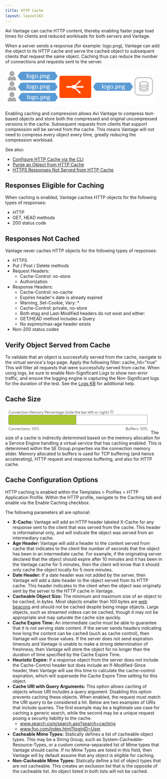 ```yaml
---
title: HTTP Cache
layout: layout163
---
```

Avi Vantage can cache HTTP content, thereby enabling faster page load times for clients and reduced workloads for both servers and Vantage.

When a server sends a response (for example: logo.png), Vantage can add the object to its HTTP cache and serve the cached object to subsequent clients that request the same object. Caching thus can reduce the number of connections and requests sent to the server.

<a href="img/cache.png"><img class="size-full wp-image-11517 alignnone" src="img/cache.png" alt="cache" width="481" height="118"></a>

Enabling caching and compression allows Avi Vantage to compress text-based objects and store both the compressed and original uncompressed versions in the cache. Subsequent requests from clients that support compression will be served from the cache. This means Vantage will not need to compress every object every time, greatly reducing the compression workload.

See also:

* <a href="{% vpath %}/http-cache-configuration-via-cli">Configure HTTP Cache via the CLI</a>
* <a href="{% vpath %}/purge-an-object-from-http-cache">Purge an Object from HTTP Cache</a>
* <a href="{% vpath %}/https-responses-not-served-from-cache">HTTPS Responses Not Served from HTTP Cache</a>

## Responses Eligible for Caching

When caching is enabled, Vantage caches HTTP objects for the following types of responses:

* HTTP
* GET, HEAD methods
* 200 status code 

## Responses Not Cached

Vantage never caches HTTP objects for the following types of responses:

* HTTPS
* Put / Post / Delete methods
* Request Headers:  
    * Cache-Control: no-store
    * Authorization
* Response Headers:  
    * Cache-Control: no-cache
    * Expires header's date is already expired
    * Warning, Set-Cookie, Vary: *
    * Cache-Control: private, no-store
    * Both etag and Last-Modified headers do not exist and either:
    * GET/HEAD method includes a Query
    * No expires/max-age header exists
* Non-200 status codes 

## Verify Object Served from Cache

To validate that an object is successfully served from the cache, navigate to the virtual service's logs page.  Apply the following filter:  cache_hit="true"  This will filter all requests that were successfully served from cache.  When using logs, be sure to enable Non-Significant Logs to show non-error traffic, and ensure the logging engine is capturing the Non-Significant logs for the duration of the test.  See the <a href="{% vpath %}/architectural-overview/applications/virtual-services/vs-logs/">Logs KB</a> for additional help.

## Cache Size

<a href="img/MemAllocation.png"><img class="size-full wp-image-11516 alignright" src="img/MemAllocation.png" alt="MemAllocation" width="467" height="82"></a>The size of a cache is indirectly determined based on the memory allocation for a Service Engine handling a virtual service that has caching enabled.  This is determined within the SE Group properties via the connection memory slider.  Memory allocated to buffers is used for TCP buffering (and hence accelerating), HTTP request and response buffering, and also for HTTP cache.

## Cache Configuration Options

HTTP caching is enabled within the Templates &gt; Profiles &gt; HTTP Application Profile.  Within the HTTP profile, navigate to the Caching tab and enable via the Enable Caching checkbox.

The following parameters all are optional:

* **X-Cache:** Vantage will add an HTTP header labeled X-Cache for any response sent to the client that was served from the cache. This header is informational only, and will indicate the object was served from an intermediary cache.
* **Age Header:** Vantage will add a header to the content served from cache that indicates to the client the number of seconds that the object has been in an intermediate cache. For example, if the originating server declared that the object should expire after 10 minutes and it has been in the Vantage cache for 5 minutes, then the client will know that it should only cache the object locally for 5 more minutes.
* **Date Header:** If a date header was not added by the server, then Vantage will add a date header to the object served from its HTTP cache. This header indicates to the client when the object was originally sent by the server to the HTTP cache in Vantage.
* **Cacheable Object Size:** The minimum and maximum size of an object to be cached, in bytes. Most objects smaller than 100 bytes are <a href="https://en.wikipedia.org/wiki/Web_beacon">web beacons</a> and should not be cached despite being image objects.  Large objects, such as streamed videos can be cached, though it may not be appropriate and may saturate the cache size quickly.
* **Cache Expire Time:** An intermediate cache must be able to guarantee that it is not serving stale content. If the server sends headers indicating how long the content can be cached (such as cache control), then Vantage will use those values. If the server does not send expiration timeouts and Vantage is unable to make a strong determination of freshness, then Vantage will store the object for no longer than the duration of time specified by the Cache Expire Time.
* **Heuristic Expire:** If a response object from the server does not include the Cache-Control header but does include an If-Modified-Since header, then Vantage will use this time to calculate the cache-control expiration, which will supersede the Cache Expire Time setting for this object.
* **Cache URI with Query Arguments:** This option allows caching of objects whose URI includes a query argument. Disabling this option prevents caching these objects. When enabled, the request must match the URI query to be considered a hit. Below are two examples of URIs that include queries. The first example may be a legitimate use case for caching a generic search, while the second may be a unique request posing a security liability to the cache.  
    * www.search.com/search.asp?search=caching
    * www.foo.com/index.html?loginID=User
* **Cacheable Mime Types:** Statically defines a list of cacheable object types. This may be a String Group, such as System-Cacheable-Resource-Types, or a custom comma-separated list of Mime types that Vantage should cache. If no Mime Types are listed in this field, then Vantage will by default assume that any object is eligible for caching.
* **Non-Cacheable Mime Types:** Statically define a list of object types that are not cacheable. This creates an exclusion list that is the opposite of the cacheable list.  An object listed in both lists will not be cached. 